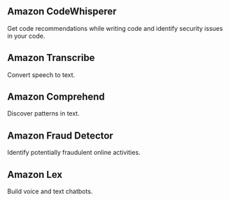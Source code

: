 ## Amazon CodeWhisperer

Get code recommendations while writing code and identify security issues in your code.

## Amazon Transcribe

Convert speech to text.

## Amazon Comprehend

Discover patterns in text.

## Amazon Fraud Detector

Identify potentially fraudulent online activities.

## Amazon Lex

Build voice and text chatbots.
